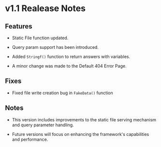 # v1.1 Realease Notes

## Features

- Static File function updated.

- Query param support has been introduced.

- Added `Stringf()` function to return answers with variables.

- A minor change was made to the Default 404 Error Page.

## Fixes 

- Fixed file write creation bug in `FakeData()` function

## Notes

- This version includes improvements to the static file serving mechanism and query parameter handling.

- Future versions will focus on enhancing the framework's capabilities and performance.